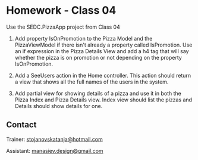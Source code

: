# Homework - Class 04

Use the SEDC.PizzaApp project from Class 04

1. Add property IsOnPromotion to the Pizza Model and the PizzaViewModel if there isn't already a property called IsPromotion. Use an if expression in the Pizza Details View 
and add a h4 tag that will say whether the pizza is on promotion or not depending on the property IsOnPromotion.

2. Add a SeeUsers action in the Home controller. This action should return a view that shows all the full names of the users in the system. 

3. Add partial view for showing details of a pizza and use it in both the Pizza Index and Pizza Details view. Index view should list the pizzas and Details should show details for one.


## Contact
Trainer: stojanovskatanja@hotmail.com

Assistant: manasiev.design@gmail.com